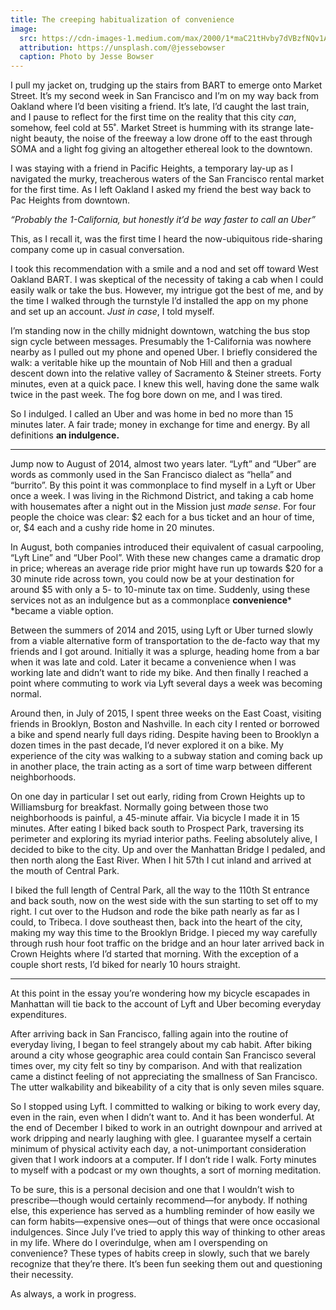 ```yaml
---
title: The creeping habitualization of convenience
image:
  src: https://cdn-images-1.medium.com/max/2000/1*maC21tHvby7dVBzfNQv1AQ.jpeg
  attribution: https://unsplash.com/@jessebowser
  caption: Photo by Jesse Bowser
---
```


I pull my jacket on, trudging up the stairs from BART to emerge onto Market
Street. It’s my second week in San Francisco and I’m on my way back from Oakland
where I’d been visiting a friend. It’s late, I’d caught the last train, and I
pause to reflect for the first time on the reality that this city *can*,
somehow, feel cold at 55˚. Market Street is humming with its strange late-night
beauty, the noise of the freeway a low drone off to the east through SOMA and a
light fog giving an altogether ethereal look to the downtown.

I was staying with a friend in Pacific Heights, a temporary lay-up as I
navigated the murky, treacherous waters of the San Francisco rental market for
the first time. As I left Oakland I asked my friend the best way back to Pac
Heights from downtown.

*“Probably the 1-California, but honestly it’d be way faster to call an Uber”*

This, as I recall it, was the first time I heard the now-ubiquitous ride-sharing
company come up in casual conversation.

I took this recommendation with a smile and a nod and set off toward West
Oakland BART. I was skeptical of the necessity of taking a cab when I could
easily walk or take the bus. However, my intrigue got the best of me, and by the
time I walked through the turnstyle I’d installed the app on my phone and set up
an account. *Just in case*, I told myself.

I’m standing now in the chilly midnight downtown, watching the bus stop sign
cycle between messages. Presumably the 1-California was nowhere nearby as I
pulled out my phone and opened Uber. I briefly considered the walk: a veritable
hike up the mountain of Nob Hill and then a gradual descent down into the
relative valley of Sacramento & Steiner streets. Forty minutes, even at a quick
pace. I knew this well, having done the same walk twice in the past week. The
fog bore down on me, and I was tired.

So I indulged. I called an Uber and was home in bed no more than 15 minutes
later. A fair trade; money in exchange for time and energy. By all definitions
**an indulgence.**

*****

Jump now to August of 2014, almost two years later. “Lyft” and “Uber” are words
as commonly used in the San Francisco dialect as “hella” and “burrito”. By this
point it was commonplace to find myself in a Lyft or Uber once a week. I was
living in the Richmond District, and taking a cab home with housemates after a
night out in the Mission just *made sense*. For four people the choice was
clear: $2 each for a bus ticket and an hour of time, or, $4 each and a cushy
ride home in 20 minutes.

In August, both companies introduced their equivalent of casual carpooling,
“Lyft Line” and “Uber Pool”. With these new changes came a dramatic drop in
price; whereas an average ride prior might have run up towards $20 for a 30
minute ride across town, you could now be at your destination for around $5 with
only a 5- to 10-minute tax on time. Suddenly, using these services not as an
indulgence but as a commonplace **convenience*** *became a viable option.

Between the summers of 2014 and 2015, using Lyft or Uber turned slowly from a
viable alternative form of transportation to the de-facto way that my friends
and I got around. Initially it was a splurge, heading home from a bar when it
was late and cold. Later it became a convenience when I was working late and
didn’t want to ride my bike. And then finally I reached a point where commuting
to work via Lyft several days a week was becoming normal.

Around then, in July of 2015, I spent three weeks on the East Coast, visiting
friends in Brooklyn, Boston and Nashville. In each city I rented or borrowed a
bike and spend nearly full days riding. Despite having been to Brooklyn a dozen
times in the past decade, I’d never explored it on a bike. My experience of the
city was walking to a subway station and coming back up in another place, the
train acting as a sort of time warp between different neighborhoods.

On one day in particular I set out early, riding from Crown Heights up to
Williamsburg for breakfast. Normally going between those two neighborhoods is
painful, a 45-minute affair. Via bicycle I made it in 15 minutes. After eating I
biked back south to Prospect Park, traversing its perimeter and exploring its
myriad interior paths. Feeling absolutely alive, I decided to bike to the city.
Up and over the Manhattan Bridge I pedaled, and then north along the East River.
When I hit 57th I cut inland and arrived at the mouth of Central Park.

I biked the full length of Central Park, all the way to the 110th St entrance
and back south, now on the west side with the sun starting to set off to my
right. I cut over to the Hudson and rode the bike path nearly as far as I could,
to Tribeca. I dove southeast then, back into the heart of the city, making my
way this time to the Brooklyn Bridge. I pieced my way carefully through rush
hour foot traffic on the bridge and an hour later arrived back in Crown Heights
where I’d started that morning. With the exception of a couple short rests, I’d
biked for nearly 10 hours straight.

*****

At this point in the essay you’re wondering how my bicycle escapades in
Manhattan will tie back to the account of Lyft and Uber becoming everyday
expenditures.

After arriving back in San Francisco, falling again into the routine of everyday
living, I began to feel strangely about my cab habit. After biking around a city
whose geographic area could contain San Francisco several times over, my city
felt so tiny by comparison. And with that realization came a distinct feeling of
not appreciating the smallness of San Francisco. The utter walkability and
bikeability of a city that is only seven miles square.

So I stopped using Lyft. I committed to walking or biking to work every day,
even in the rain, even when I didn’t want to. And it has been wonderful. At the
end of December I biked to work in an outright downpour and arrived at work
dripping and nearly laughing with glee. I guarantee myself a certain minimum of
physical activity each day, a not-unimportant consideration given that I work
indoors at a computer. If I don’t ride I walk. Forty minutes to myself with a
podcast or my own thoughts, a sort of morning meditation.

To be sure, this is a personal decision and one that I wouldn’t wish to
prescribe—though would certainly recommend—for anybody. If nothing else, this
experience has served as a humbling reminder of how easily we can form
habits—expensive ones—out of things that were once occasional indulgences. Since
July I’ve tried to apply this way of thinking to other areas in my life. Where
do I overindulge, when am I overspending on convenience? These types of habits
creep in slowly, such that we barely recognize that they’re there. It’s been fun
seeking them out and questioning their necessity.

As always, a work in progress.
